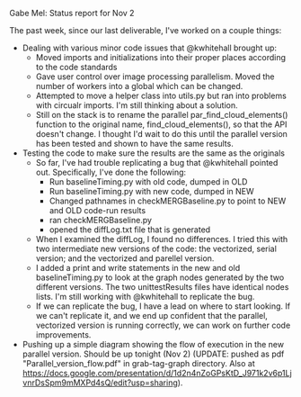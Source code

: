 Gabe Mel: Status report for Nov 2

The past week, since our last deliverable, I've worked on a couple things:

- Dealing with various minor code issues that @kwhitehall brought up:
    + Moved imports and initializations into their proper places according to the code standards
    + Gave user control over image processing parallelism. Moved the number of workers into a global which can be changed.
    + Attempted to move a helper class into utils.py but ran into problems with circualr imports. I'm still thinking about a solution.
    + Still on the stack is to rename the parallel par_find_cloud_elements() function to the original name, find_cloud_elements(), so that the API doesn't change. I thought I'd wait to do this until the parallel version has been tested and shown to have the same results.
- Testing the code to make sure the results are the same as the originals
    + So far, I've had trouble replicating a bug that @kwhitehall pointed out. Specifically, I've done the following:
        * Run baselineTiming.py with old code, dumped in OLD
        * Run baselineTiming.py with new code, dumped in NEW
        * Changed pathnames in checkMERGBaseline.py to point to NEW and OLD code-run results
        * ran checkMERGBaseline.py
        * opened the diffLog.txt file that is generated
    + When I examined the diffLog, I found no differences. I tried this with two intermediate new versions of the code: the vectorized, serial version; and the vectorized and parellel version. 
    + I added a print and write statements in the new and old baselineTiming.py to look at the graph nodes generated by the two different versions. The two unittestResults files have identical nodes lists. I'm still working with @kwhitehall to replicate the bug. 
    + If we can replicate the bug, I have a lead on where to start looking. If we can't replicate it, and we end up confident that the parallel, vectorized version is running correctly, we can work on further code improvements. 
- Pushing up a simple diagram showing the flow of execution in the new parallel version. Should be up tonight (Nov 2) (UPDATE: pushed as pdf "Parallel_version_flow.pdf" in grab-tag-graph directory. Also at https://docs.google.com/presentation/d/1d2n4nZoGPsKtD_J971k2v6p1LjvnrDsSpm9mMXPd4sQ/edit?usp=sharing).
